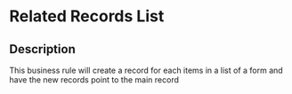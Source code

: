 # Related Records List

## Description

This business rule will create a record for each items in a list of a form and have the new records point to the main record

